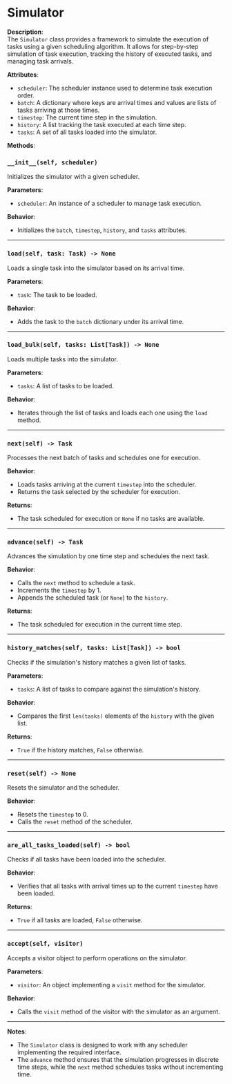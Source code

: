 # Simulator

**Description**:  
The `Simulator` class provides a framework to simulate the execution of tasks using a given scheduling algorithm. It allows for step-by-step simulation of task execution, tracking the history of executed tasks, and managing task arrivals.

**Attributes**:  
- `scheduler`: The scheduler instance used to determine task execution order.  
- `batch`: A dictionary where keys are arrival times and values are lists of tasks arriving at those times.  
- `timestep`: The current time step in the simulation.  
- `history`: A list tracking the task executed at each time step.  
- `tasks`: A set of all tasks loaded into the simulator.  

**Methods**:  

### `__init__(self, scheduler)`  
Initializes the simulator with a given scheduler.  

**Parameters**:  
- `scheduler`: An instance of a scheduler to manage task execution.  

**Behavior**:  
- Initializes the `batch`, `timestep`, `history`, and `tasks` attributes.  

---

### `load(self, task: Task) -> None`  
Loads a single task into the simulator based on its arrival time.  

**Parameters**:  
- `task`: The task to be loaded.  

**Behavior**:  
- Adds the task to the `batch` dictionary under its arrival time.  

---

### `load_bulk(self, tasks: List[Task]) -> None`  
Loads multiple tasks into the simulator.  

**Parameters**:  
- `tasks`: A list of tasks to be loaded.  

**Behavior**:  
- Iterates through the list of tasks and loads each one using the `load` method.  

---

### `next(self) -> Task`  
Processes the next batch of tasks and schedules one for execution.  

**Behavior**:  
- Loads tasks arriving at the current `timestep` into the scheduler.  
- Returns the task selected by the scheduler for execution.  

**Returns**:  
- The task scheduled for execution or `None` if no tasks are available.  

---

### `advance(self) -> Task`  
Advances the simulation by one time step and schedules the next task.  

**Behavior**:  
- Calls the `next` method to schedule a task.  
- Increments the `timestep` by 1.  
- Appends the scheduled task (or `None`) to the `history`.  

**Returns**:  
- The task scheduled for execution in the current time step.  

---

### `history_matches(self, tasks: List[Task]) -> bool`  
Checks if the simulation's history matches a given list of tasks.  

**Parameters**:  
- `tasks`: A list of tasks to compare against the simulation's history.  

**Behavior**:  
- Compares the first `len(tasks)` elements of the `history` with the given list.  

**Returns**:  
- `True` if the history matches, `False` otherwise.  

---

### `reset(self) -> None`  
Resets the simulator and the scheduler.  

**Behavior**:  
- Resets the `timestep` to 0.  
- Calls the `reset` method of the scheduler.  

---

### `are_all_tasks_loaded(self) -> bool`  
Checks if all tasks have been loaded into the scheduler.  

**Behavior**:  
- Verifies that all tasks with arrival times up to the current `timestep` have been loaded.  

**Returns**:  
- `True` if all tasks are loaded, `False` otherwise.  

---

### `accept(self, visitor)`  
Accepts a visitor object to perform operations on the simulator.  

**Parameters**:  
- `visitor`: An object implementing a `visit` method for the simulator.  

**Behavior**:  
- Calls the `visit` method of the visitor with the simulator as an argument.  

---

**Notes**:  
- The `Simulator` class is designed to work with any scheduler implementing the required interface.  
- The `advance` method ensures that the simulation progresses in discrete time steps, while the `next` method schedules tasks without incrementing time.